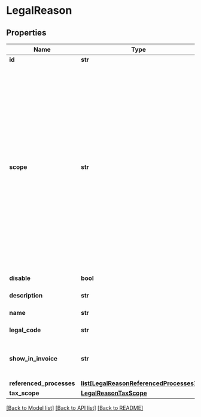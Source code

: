 # LegalReason

## Properties
Name | Type | Description | Notes
------------ | ------------- | ------------- | -------------
**id** | **str** | Internal ID | [optional] 
**scope** | **str** | Message scope. May be one of these. general - This message is not linked to any entity (agast/process/cfop) and will be applied to any item in a transacition. (Esta mensagem tem escopo geral, nao está relacionadas diretamente qualquer objeto.); linkedTo - This message is linked to an entity, and its processing will only occur when the context involves it. (Esta mensagens estão relacionadas diretamente a algum objeto como um AGAST por exemplo, um Processo ou uma CFOP.);  | 
**disable** | **bool** | Set this message as no longer valid | [optional] 
**description** | **str** | Legal reason textual description; | 
**name** | **str** | Short name to this message | 
**legal_code** | **str** | this field inform the official code number | [optional] 
**show_in_invoice** | **str** | Optional. Show this message when used in Invoice (NFe, NFCe, others...). Where to show this. | [optional] 
**referenced_processes** | [**list[LegalReasonReferencedProcesses]**](LegalReasonReferencedProcesses.md) | Referenced Process | [optional] 
**tax_scope** | [**LegalReasonTaxScope**](LegalReasonTaxScope.md) |  | [optional] 

[[Back to Model list]](../README.md#documentation-for-models) [[Back to API list]](../README.md#documentation-for-api-endpoints) [[Back to README]](../README.md)



